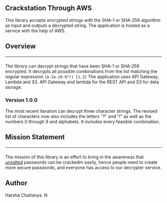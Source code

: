 ## **Crackstation Through AWS** 
This library accepts encrypted strings with the SHA-1 or SHA-256 algorithm as input and outputs a decrypted string. The application is hosted as a service with the help of AWS.

## **Overview**<hr></hr>
The library can decrypt strings that have been SHA-1 or SHA-256 encrypted. It decrypts all possible combinations from the list matching the regular expression `[A-Za-z0-9?!] {1,3}`
The application uses API Gateway, Lambda and S3. API Gateway and lambda for the REST API and S3 for data storage.

### Version 1.0.0 
The most recent iteration can decrypt three character strings. The revised list of characters now also includes the letters "?" and "!" as well as the numbers 0 through 9 and alphabets. It includes every feasible combination. 

## Mission Statement<hr></hr>
The mission of this library is an effort to bring in the awareness that [unsalted](https://en.wikipedia.org/wiki/Salt_(cryptography)) passwords can be crackedm easily, hence people need to create more secure passwords, and everyone has access to our decrypter service.

## Author
Harsha Chaitanya. N
